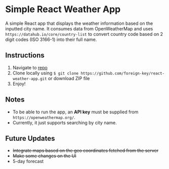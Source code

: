 # Simple React Weather App
A simple React app that displays the weather information based on the inputted city name. It consumes data from OpenWeatherMap and uses `https://datahub.io/core/country-list` to convert country code based on 2 digit codes (ISO 3166-1) into their full name.

## Instructions

1. Navigate to [repo](https://github.com/foreign-key/react-weather-app)
2. Clone locally using
   `$ git clone https://github.com/foreign-key/react-weather-app.git` or download ZIP file
3. Enjoy!

## Notes

+ To be able to run the app, an **API key** must be supplied from `https://openweathermap.org/`.
+ Currently, it just supports searching by city name.

## Future Updates
+ ~~Integrate maps based on the geo coordinates fetched from the server~~
+ ~~Make some changes on the UI~~
+ 5-day forecast

